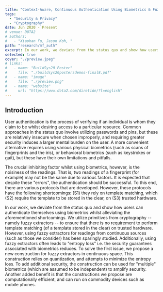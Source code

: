 ```yaml
---
title: "Context-Aware, Continuous Authentication Using Biometrics & Fuzzy Extractors"
tags:
  - "Security & Privacy"
  - "Cryptography"
date: Jun 2020 - Present
# venue: DOTA2
# authors:
#   - "Xiaohan Fu, Jason Koh, "
path: "research/mf_auth"
excerpt: In our work, we deviate from the status quo and show how users can authenticate themselves using biometrics whilst. We utilize primitives from cryptography -- namely fuzzy extractors -- to ensure that there is no requirement to perform template matching (of a template stored in the clear) on trusted hardware.
selected: true
cover: "./preview.jpeg"
# links:
#   - name: "BuildSys20 Poster"
#     file: "./buildsys20postersdemos-final8.pdf"
#   - name: "image"
#     file: "./preview.png"
#   - name: "website"
#     url: "https://www.dota2.com/diretide/?l=english"
---
```


## Introduction

User authentication is the process of verifying if an individual is whom they claim to be whilst desiring access to a particular resource. Common approaches in the status quo involve utilizing passwords and pins, but these are relatively insecure when chosen improperly, and requiring greater security induces a larger mental burden on the user. A more convenient alternative requires using various physical biometrics (such as scans of fingerprints and the iris), or behavioral biometrics (such as keystrokes or gait), but these have their own limitations and pitfalls.

The crucial inhibiting factor whilst using biometrics, however, is the noisiness of the readings. That is, two readings of a fingerprint (for example) may not be the same due to various factors. It is expected that despite these "errors", the authentication should be successful. To this end, there are various protocols that are developed. However, these protocols have the following shortcomings: (S1) they rely on template matching, which (S2) require the template to be stored in the clear, on (S3) trusted hardware. 

In our work, we deviate from the status quo and show how users can authenticate themselves using biometrics whilst alleviating the aforementioned shortcomings. We utilize primitives from cryptography -- namely fuzzy extractors -- to ensure that there is no requirement to perform template matching (of a template stored in the clear) on trusted hardware. However, using fuzzy extractors for readings from continuous sources (such as those we consider) has been sparingly studied. Additionally, using fuzzy extractors often leads to "entropy loss" i.e. the security guarantees associated with biometrics reduces. To solve the first issue, we propose a new construction for fuzzy extractors in continuous space. This construction relies on quantization, and attempts to minimize the entropy loss. To add additional security, the construction can be used for "multiple" biometrics (which are assumed to be independent) to amplify security. Another added benefit is that the constructions we propose are computationally efficient, and can run on commodity devices such as mobile phones.
